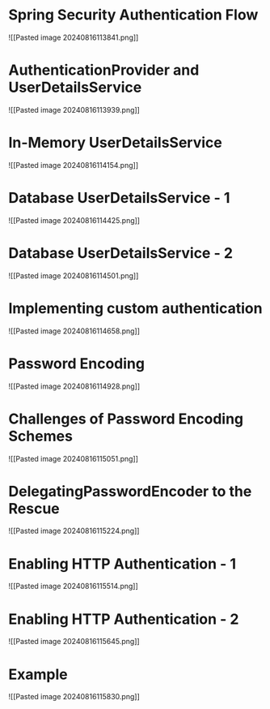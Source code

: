 # Spring Security Authentication Flow

![[Pasted image 20240816113841.png]]

# AuthenticationProvider and UserDetailsService

![[Pasted image 20240816113939.png]]

# In-Memory UserDetailsService

![[Pasted image 20240816114154.png]]

# Database UserDetailsService - 1

![[Pasted image 20240816114425.png]]

# Database UserDetailsService - 2

![[Pasted image 20240816114501.png]]

# Implementing custom authentication

![[Pasted image 20240816114658.png]]

# Password Encoding

![[Pasted image 20240816114928.png]]

# Challenges of Password Encoding Schemes

![[Pasted image 20240816115051.png]]
# DelegatingPasswordEncoder to the Rescue

![[Pasted image 20240816115224.png]]

# Enabling HTTP Authentication - 1

![[Pasted image 20240816115514.png]]

# Enabling HTTP Authentication - 2

![[Pasted image 20240816115645.png]]
# Example

![[Pasted image 20240816115830.png]]